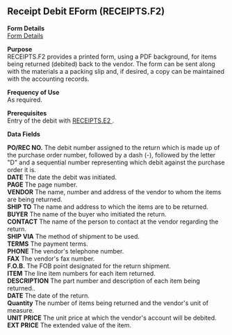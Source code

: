 ##  Receipt Debit EForm (RECEIPTS.F2)

<PageHeader />

**Form Details**  
[ Form Details ](RECEIPTS-F2-1/README.md)   

**Purpose**  
RECEIPTS.F2 provides a printed form, using a PDF background, for items being
returned (debited) back to the vendor. The form can be sent along with the
materials a a packing slip and, if desired, a copy can be maintained with the
accounting records.

**Frequency of Use**  
As required.

**Prerequisites**  
Entry of the debit with [ RECEIPTS.E2 ](RECEIPTS-E2/README.md) . 

**Data Fields**

**PO/REC NO.** The debit number assigned to the return which is made up of the
purchase order number, followed by a dash (-), followed by the letter "D" and
a sequential number representing which debit against the purchase order it is.  
**DATE** The date the debit was initiated.  
**PAGE** The page number.  
**VENDOR** The name, number and address of the vendor to whom the items are
being returned.  
**SHIP TO** The name and address to which the items are to be returned.  
**BUYER** The name of the buyer who imitiated the return.  
**CONTACT** The name of the person to contact at the vendor regarding the
return.  
**SHIP VIA** The method of shipment to be used.  
**TERMS** The payment terms.  
**PHONE** The vendor's telephone number.  
**FAX** The vendor's fax number.  
**F.O.B.** The FOB point designated for the return shipment.  
**ITEM** The line item numbers for each item returned.  
**DESCRIPTION** The part number and description of each item being returned..  
**DATE** The date of the return.  
**Quantity** The number of items being returned and the vendor's unit of
measure.  
**UNIT PRICE** The unit price at which the vendor's account will be debited.  
**EXT PRICE** The extended value of the item.  
  
<badge text= "Version 8.10.57" vertical="middle" />

<PageFooter />